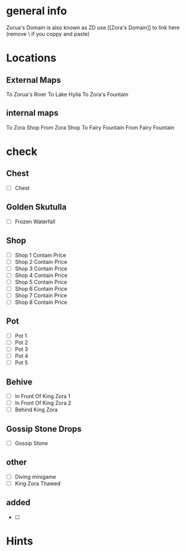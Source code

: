 # general info 
Zorua's Domain is also known as ZD use \[\[Zora's Domain]] to link here (remove \\ if you coppy and paste)
# Locations
## External Maps
To Zorua's River
To Lake Hylia
To Zora's Fountain
## internal maps
To Zora Shop
From Zora Shop
To Fairy Fountain
From Fairy Fountain
# check
## Chest
- [ ] Chest
## Golden Skutulla
- [ ] Frozen Waterfall
## Shop
- [ ] Shop 1 Contain   Price
- [ ] Shop 2 Contain   Price
- [ ] Shop 3 Contain   Price
- [ ] Shop 4 Contain   Price
- [ ] Shop 5 Contain   Price
- [ ] Shop 6 Contain   Price
- [ ] Shop 7 Contain   Price
- [ ] Shop 8 Contain   Price
## Pot
- [ ] Pot 1
- [ ] Pot 2
- [ ] Pot 3
- [ ] Pot 4
- [ ] Pot 5
## Behive
- [ ] In Front Of King Zora 1
- [ ] In Front Of King Zora 2
- [ ] Behind King Zora
## Gossip Stone Drops
- [ ] Gossip Stone
## other
- [ ] Diving minigame
- [ ] King Zora Thawed
## added
- [ ] 
# Hints